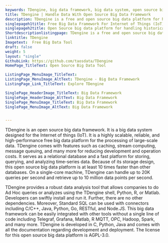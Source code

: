 ```yaml
---
keywords: TDengine, big data framework, big data system, open source big data platform, free big data platform
title: TDengine | Handle Data With Open Source Big Data Framework
description: TDengine is a free and open source big data platform for handling any type of data. Easily integrate it with Telegraf, Grafana, Matlab, R, and many other tools.
singlepageh1title: Free Big Data Framework For Internet of Things (IoT)
singlepageh2title: Open Source big data platform for handling historical data and real-time data. It provides SQL like query language and supports C/C++, Java, Python, and more.
Shortdescriptionlistingpage: TDengine is a free and open source big data framework. It can handle any type of big data and is 10 times faster than conventional databases.
linktitle: TDengine
Imagetext:  Free Big Data Tool
draft: false
weight: 5
layout: "single"
GithubLink: https://github.com/taosdata/TDengine
HomePage_TitleText: Open Source Big Data Tool

ListingPage_MenuImage_TitleText: 
ListingPage_MenuImage_AltText: TDengine - Big Data Framework
ListingPage_Link_TitleText: Explore TDengine

SinglePage_HeaderImage_TitleText: Big Data Framework
SinglePage_HeaderImage_AltText: Big Data Framework
SinglePage_MenuImage_TitleText: Big Data Framework
SinglePage_MenuImage_AltText: Big Data Framework


---
```


TDengine is an open source big data framework. It is a big data system designed for the Internet of things (IoT). It is a highly scalable, reliable, and high-performance free big data platform for the processing of large-scale data. TDengine comes with features such as caching, stream computing, message queuing, and many more for reducing development and operation costs. It serves as a relational database and a fast platform for storing, querying, and analyzing time-series data. Because of its storage design, this open source big data platform is at least 10 times faster than other databases. On a single-core machine, TDengine can handle up to 20K queries per second and retrieve up to 10 million data points per second.

TDengine provides a robust data analysis tool that allows companies to do Ad Hoc queries or analyzes using the TDengine shell, Python, R, or Matlab. Developers can swiftly install and run it. Further, there are no other dependencies. Moreover, Standard SQL can be used with connectors including C/C++, Java, Python, Go, RESTful, and Node.JS. This big data framework can be easily integrated with other tools without a single line of code including Telegraf, Grafana, Matlab, R MQTT, OPC, Hadoop, Spark, and many more. TDengine is developed in C, Python, Java and comes with all the documentation regarding development and deployment. The license for this open source big data platform is AGPL-3.0.